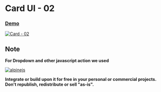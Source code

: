 **Card UI - 02**
=========

### [Demo](https://dropways.github.io/card-ui/cards/card-02)

[![Card - 02](https://github-production-user-asset-6210df.s3.amazonaws.com/38377336/250279355-760837dd-dfeb-44d9-9583-88ad256047c7.jpg)](https://dropways.github.io/card-ui/cards/card-02/)

## Note
**For Dropdown and other javascript action we used**

[![alpinejs](https://github-production-user-asset-6210df.s3.amazonaws.com/38377336/250278992-60746a40-ffc9-48fc-a6bb-3a7e8e92903f.svg)](https://alpinejs.dev/)

**Integrate or build upon it for free in your personal or commercial projects. Don't republish, redistribute or sell "as-is".** 

##